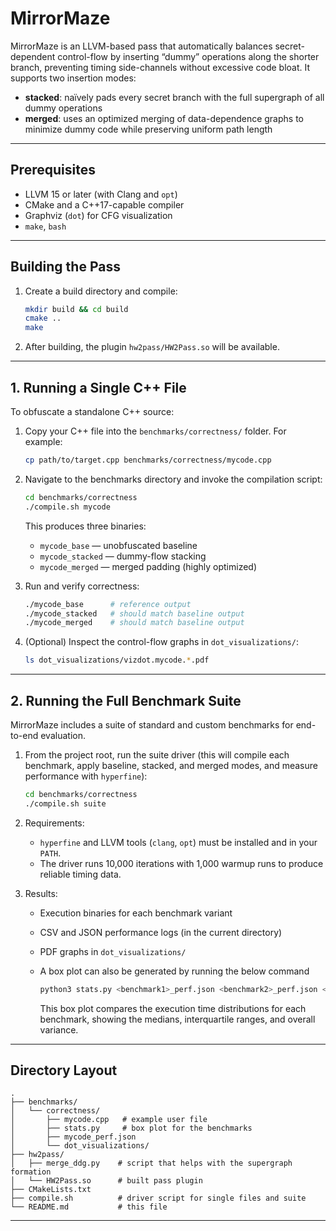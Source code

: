 # MirrorMaze

MirrorMaze is an LLVM-based pass that automatically balances secret-dependent control-flow by inserting “dummy” operations along the shorter branch, preventing timing side-channels without excessive code bloat. It supports two insertion modes:

- **stacked**: naïvely pads every secret branch with the full supergraph of all dummy operations
- **merged**: uses an optimized merging of data-dependence graphs to minimize dummy code while preserving uniform path length

---

## Prerequisites

- LLVM 15 or later (with Clang and `opt`)
- CMake and a C++17-capable compiler
- Graphviz (`dot`) for CFG visualization
- `make`, `bash`

---

## Building the Pass

1. Create a build directory and compile:
   ```sh
   mkdir build && cd build
   cmake ..
   make
   ```
2. After building, the plugin `hw2pass/HW2Pass.so` will be available.

---

## 1. Running a Single C++ File

To obfuscate a standalone C++ source:

1. Copy your C++ file into the `benchmarks/correctness/` folder. For example:
   ```sh
   cp path/to/target.cpp benchmarks/correctness/mycode.cpp
   ```
2. Navigate to the benchmarks directory and invoke the compilation script:
   ```sh
   cd benchmarks/correctness
   ./compile.sh mycode
   ```
   This produces three binaries:
   - `mycode_base`    — unobfuscated baseline
   - `mycode_stacked` — dummy-flow stacking
   - `mycode_merged`  — merged padding (highly optimized)

3. Run and verify correctness:
   ```sh
   ./mycode_base      # reference output
   ./mycode_stacked   # should match baseline output
   ./mycode_merged    # should match baseline output
   ```
4. (Optional) Inspect the control-flow graphs in `dot_visualizations/`:
   ```sh
   ls dot_visualizations/vizdot.mycode.*.pdf
   ```

---

## 2. Running the Full Benchmark Suite

MirrorMaze includes a suite of standard and custom benchmarks for end-to-end evaluation.

1. From the project root, run the suite driver (this will compile each benchmark, apply baseline, stacked, and merged modes, and measure performance with `hyperfine`):
   ```sh
   cd benchmarks/correctness
   ./compile.sh suite
   ```
2. Requirements:
   - `hyperfine` and LLVM tools (`clang`, `opt`) must be installed and in your `PATH`.
   - The driver runs 10,000 iterations with 1,000 warmup runs to produce reliable timing data.

3. Results:
   - Execution binaries for each benchmark variant
   - CSV and JSON performance logs (in the current directory)
   - PDF graphs in `dot_visualizations/`
   - A box plot can also be generated by running the below command
     ```python
     python3 stats.py <benchmark1>_perf.json <benchmark2>_perf.json <benchmark3>_perf.json <benchmark4>_perf.json <benchmark5>_perf.json -o plot --title "Performance Benchmarking" --labels "Unobfuscated","Stacked","Merged"
     ```

     This box plot compares the execution time distributions for each benchmark, showing the medians, interquartile ranges, and overall variance.

---

## Directory Layout

```text
.
├── benchmarks/
│   └── correctness/
│       ├── mycode.cpp   # example user file
│       ├── stats.py     # box plot for the benchmarks
│       ├── mycode_perf.json
│       └── dot_visualizations/
├── hw2pass/
│   ├── merge_ddg.py    # script that helps with the supergraph formation
│   └── HW2Pass.so      # built pass plugin
├── CMakeLists.txt
├── compile.sh          # driver script for single files and suite
└── README.md           # this file
```

---


